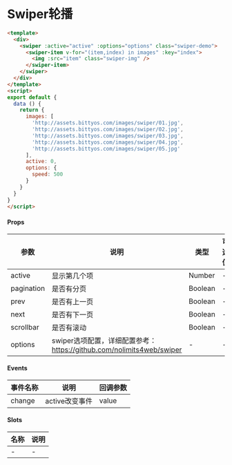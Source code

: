 # Swiper轮播

```html
<template>
  <div>
    <swiper :active="active" :options="options" class="swiper-demo">
      <swiper-item v-for="(item,index) in images" :key="index">
        <img :src="item" class="swiper-img" />
      </swiper-item>
    </swiper>
  </div>
</template>
<script>
export default {
  data () {
    return {
      images: [
        'http://assets.bittyos.com/images/swiper/01.jpg',
        'http://assets.bittyos.com/images/swiper/02.jpg',
        'http://assets.bittyos.com/images/swiper/03.jpg',
        'http://assets.bittyos.com/images/swiper/04.jpg',
        'http://assets.bittyos.com/images/swiper/05.jpg'
      ],
      active: 0,
      options: {
        speed: 500
      }
    }
  }
}
</script>
```

#### Props
| 参数      | 说明    | 类型      | 可选值       | 默认值   |
|---------- |-------- |---------- |------------- |--------- |
| active     | 显示第几个项   | Number  |   -       |    0    |
| pagination     | 是否有分页   | Boolean  |   -       |    true    |
| prev     | 是否有上一页   | Boolean  |   -       |    false    |
| next     | 是否有下一页   | Boolean  |   -       |    false    |
| scrollbar     | 是否有滚动   | Boolean  |   -       |    false    |
| options     | swiper选项配置，详细配置参考：https://github.com/nolimits4web/swiper   | -  |   -       |    -    |

#### Events
| 事件名称 | 说明 | 回调参数 |
|---------|--------|---------|
| change | active改变事件 | value |

#### Slots
| 名称 | 说明 | 
|---------|--------|
| - | - |